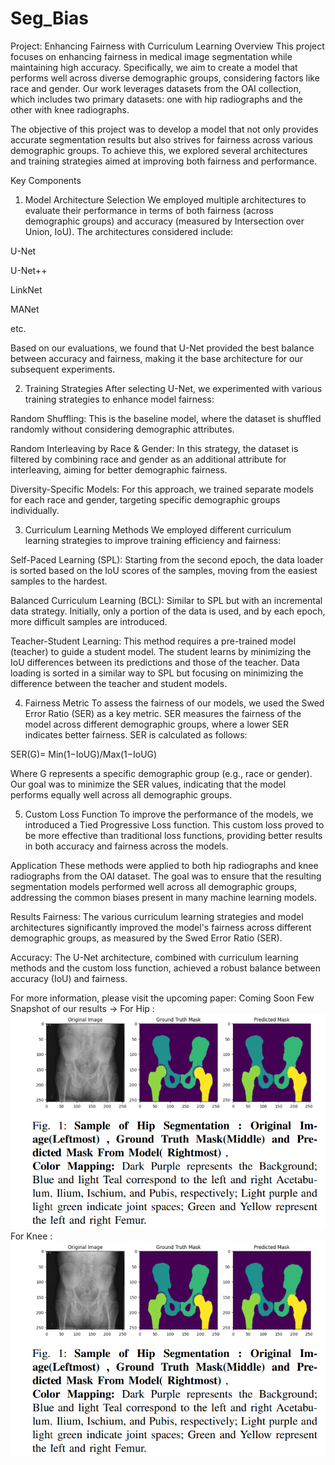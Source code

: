 # Seg_Bias
Project: Enhancing Fairness with Curriculum Learning
Overview
This project focuses on enhancing fairness in medical image segmentation while maintaining high accuracy. Specifically, we aim to create a model that performs well across diverse demographic groups, considering factors like race and gender. Our work leverages datasets from the OAI collection, which includes two primary datasets: one with hip radiographs and the other with knee radiographs.

The objective of this project was to develop a model that not only provides accurate segmentation results but also strives for fairness across various demographic groups. To achieve this, we explored several architectures and training strategies aimed at improving both fairness and performance.

Key Components
1. Model Architecture Selection
We employed multiple architectures to evaluate their performance in terms of both fairness (across demographic groups) and accuracy (measured by Intersection over Union, IoU). The architectures considered include:

U-Net

U-Net++

LinkNet

MANet

etc.

Based on our evaluations, we found that U-Net provided the best balance between accuracy and fairness, making it the base architecture for our subsequent experiments.

2. Training Strategies
After selecting U-Net, we experimented with various training strategies to enhance model fairness:

Random Shuffling: This is the baseline model, where the dataset is shuffled randomly without considering demographic attributes.

Random Interleaving by Race & Gender: In this strategy, the dataset is filtered by combining race and gender as an additional attribute for interleaving, aiming for better demographic fairness.

Diversity-Specific Models: For this approach, we trained separate models for each race and gender, targeting specific demographic groups individually.

3. Curriculum Learning Methods
We employed different curriculum learning strategies to improve training efficiency and fairness:

Self-Paced Learning (SPL): Starting from the second epoch, the data loader is sorted based on the IoU scores of the samples, moving from the easiest samples to the hardest.

Balanced Curriculum Learning (BCL): Similar to SPL but with an incremental data strategy. Initially, only a portion of the data is used, and by each epoch, more difficult samples are introduced.

Teacher-Student Learning: This method requires a pre-trained model (teacher) to guide a student model. The student learns by minimizing the IoU differences between its predictions and those of the teacher. Data loading is sorted in a similar way to SPL but focusing on minimizing the difference between the teacher and student models.

4. Fairness Metric
To assess the fairness of our models, we used the Swed Error Ratio (SER) as a key metric. SER measures the fairness of the model across different demographic groups, where a lower SER indicates better fairness. SER is calculated as follows:


SER(G)= Min(1−IoUG)/Max(1−IoUG)
​
 
Where 
G represents a specific demographic group (e.g., race or gender). Our goal was to minimize the SER values, indicating that the model performs equally well across all demographic groups.

5. Custom Loss Function
To improve the performance of the models, we introduced a Tied Progressive Loss function. This custom loss proved to be more effective than traditional loss functions, providing better results in both accuracy and fairness across the models.

Application
These methods were applied to both hip radiographs and knee radiographs from the OAI dataset. The goal was to ensure that the resulting segmentation models performed well across all demographic groups, addressing the common biases present in many machine learning models.

Results
Fairness: The various curriculum learning strategies and model architectures significantly improved the model's fairness across different demographic groups, as measured by the Swed Error Ratio (SER).

Accuracy: The U-Net architecture, combined with curriculum learning methods and the custom loss function, achieved a robust balance between accuracy (IoU) and fairness.

For more information, please visit the upcoming paper: Coming Soon
Few Snapshot of our results -> 
For Hip : 
![image_alt](https://github.com/xdilab/Segmentation_Bias/blob/7309c027217752cb4fe0a6ca92a1a96e51448657/HIP.png)
For Knee : 
![image_alt](https://github.com/xdilab/Segmentation_Bias/blob/7309c027217752cb4fe0a6ca92a1a96e51448657/HIP.png)
